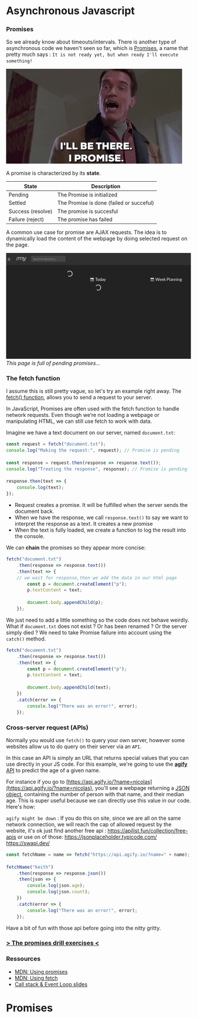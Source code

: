 # Asynchronous Javascript

### Promises

So we already know about timeouts/intervals. There is another type of asynchronous code we haven't seen so far, which is [Promises](https://developer.mozilla.org/en-US/docs/Web/JavaScript/Reference/Global_Objects/Promise), a name that pretty much says : `It is not ready yet, but when ready I'll execute something!`

![I promise](promise.gif)

A promise is characterized by its **state**.

| State             | Description                              |
| ----------------- | ---------------------------------------- |
| Pending           | The Promise is initialized               |
| Settled           | The Promise is done (failed or succeful) |
| Success (resolve) | The promise is succesful                 |
| Failure (reject)  | The promise has failed                   |

A common use case for promise are AJAX requests. The idea is to dynamically load the content of the webpage by doing selected request on the page.


![A page full of pending promises](mybecode.png)
_This page is full of pending promises..._

### The fetch function

I assume this is still pretty vague, so let's try an example right away. The [fetch() function](https://developer.mozilla.org/en-US/docs/Web/API/WindowOrWorkerGlobalScope/fetch), allows you to send a request to your server.

In JavaScript, Promises are often used with the fetch function to handle network requests. Even though we’re not loading a webpage or manipulating HTML, we can still use fetch to work with data.



Imagine we have a text document on our server, named `document.txt`:

```javascript
const request = fetch("document.txt");
console.log("Making the request:", request); // Promise is pending

const response = request.then(response => response.text());
console.log("Treating the response", response); // Promise is pending

response.then(text => {
	console.log(text);
});
```

-   Request creates a promise. It will be fulfilled when the server sends the document back.
-   When we have the response, we call `response.text()` to say we want to interpret the response as a text. It creates a new promise
-   When the text is fully loaded, we create a function to log the result into the console.

We can **chain** the promises so they appear more concise:

```javascript
fetch("document.txt")
	.then(response => response.text())
	.then(text => {
    // we wait for response,then we add the data in our html page
		const p = document.createElement("p");
		p.textContent = text;

		document.body.appendChild(p);
	});
```

We just need to add a little something so the code does not behave weirdly. What if `document.txt` does not exist ? Or has been renamed ? Or the server simply died ? We need to take Promise failure into account using the `catch()` method.

```javascript
fetch("document.txt")
	.then(response => response.text())
	.then(text => {
		const p = document.createElement("p");
		p.textContent = text;

		document.body.appendChild(text);
	})
	.catch(error => {
		console.log("There was an error!", error);
	});
```

### Cross-server request (APIs)

Normally you would use `fetch()` to query your own server, however some websites allow us to do query on their server via an `API`.

In this case an API is simply an URL that returns special values that you can use directly in your JS code. For this example, we're going to use the [**agify** API](https://agify.io/) to predict the age of a given name.

For instance if you go to [https://api.agify.io/?name=nicolas](https://api.agify.io/?name=nicolas), you'll see a webpage returning a [JSON object](https://developer.mozilla.org/en-US/docs/Web/JavaScript/Reference/Global_Objects/JSON), containing the number of person with that name, and their median age. This is super useful because we can directly use this value in our code. Here's how:

`agify might be down` : If you do this on site, since we are all on the same network connection, we will reach the cap of allowed request by the website, it's ok just find another free api : https://apilist.fun/collection/free-apis
or use on of those: https://jsonplaceholder.typicode.com/ https://swapi.dev/ 

```javascript
const fetchName = name => fetch("https://api.agify.io/?name=" + name);

fetchName("keith")
	.then(response => response.json())
	.then(json => {
		console.log(json.age);
		console.log(json.count);
	})
	.catch(error => {
		console.log("There was an error!", error);
	});
```

Have a bit of fun with those api before going into the nitty gritty.

### [> The promises drill exercises <](promiseDrill.md)

### Ressources

-   [MDN: Using promises](https://developer.mozilla.org/en-US/docs/Learn/JavaScript/Asynchronous/Promises)
-   [MDN: Using fetch](https://developer.mozilla.org/en-US/docs/Web/API/Fetch_API/Using_Fetch)
-   [Call stack & Event Loop slides](https://docs.google.com/presentation/d/1F5CymeDIWByzOw6qPi0ZO0AEwt0Svow_9zjZnjWkG64/edit?usp=sharing)


# Promises
